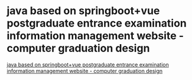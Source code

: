 # java based on springboot+vue postgraduate entrance examination information management website - computer graduation design
[java based on springboot+vue postgraduate entrance examination information management website - computer graduation design](https://aiwithcloud.com/2022/09/15/java_based_on_springbootvue_postgraduate_entrance_examination_information_management_website___computer_graduation_design/)